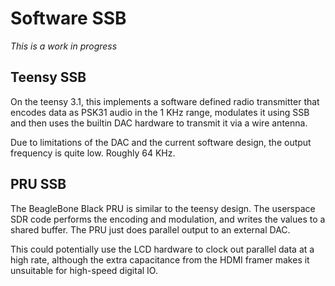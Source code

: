 Software SSB
============

*This is a work in progress*

Teensy SSB
----------
On the teensy 3.1, this implements a software defined radio transmitter
that encodes data as PSK31 audio in the 1 KHz range, modulates it using
SSB and then uses the builtin DAC hardware to transmit it via a wire
antenna.

Due to limitations of the DAC and the current software design, the
output frequency is quite low.  Roughly 64 KHz.


PRU SSB
------------------------
The BeagleBone Black PRU is similar to the teensy design.
The userspace SDR code performs the encoding and modulation, and
writes the values to a shared buffer.  The PRU just does parallel
output to an external DAC.

This could potentially use the LCD hardware to clock out parallel
data at a high rate, although the extra capacitance from the HDMI
framer makes it unsuitable for high-speed digital IO.
